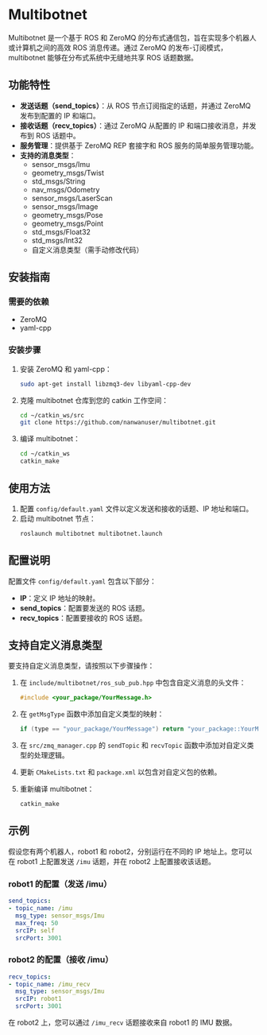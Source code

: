# Multibotnet

Multibotnet 是一个基于 ROS 和 ZeroMQ 的分布式通信包，旨在实现多个机器人或计算机之间的高效 ROS 消息传递。通过 ZeroMQ 的发布-订阅模式，multibotnet 能够在分布式系统中无缝地共享 ROS 话题数据。

## 功能特性

- **发送话题（send_topics）**：从 ROS 节点订阅指定的话题，并通过 ZeroMQ 发布到配置的 IP 和端口。
- **接收话题（recv_topics）**：通过 ZeroMQ 从配置的 IP 和端口接收消息，并发布到 ROS 话题中。
- **服务管理**：提供基于 ZeroMQ REP 套接字和 ROS 服务的简单服务管理功能。
- **支持的消息类型**：
  - sensor_msgs/Imu
  - geometry_msgs/Twist
  - std_msgs/String
  - nav_msgs/Odometry
  - sensor_msgs/LaserScan
  - sensor_msgs/Image
  - geometry_msgs/Pose
  - geometry_msgs/Point
  - std_msgs/Float32
  - std_msgs/Int32
  - 自定义消息类型（需手动修改代码）

## 安装指南

### 需要的依赖

- ZeroMQ
- yaml-cpp

### 安装步骤

1. 安装 ZeroMQ 和 yaml-cpp：
   ```bash
   sudo apt-get install libzmq3-dev libyaml-cpp-dev
   ```

2. 克隆 multibotnet 仓库到您的 catkin 工作空间：
   ```bash
   cd ~/catkin_ws/src
   git clone https://github.com/nanwanuser/multibotnet.git
   ```

3. 编译 multibotnet：
   ```bash
   cd ~/catkin_ws
   catkin_make
   ```

## 使用方法

1. 配置 `config/default.yaml` 文件以定义发送和接收的话题、IP 地址和端口。
2. 启动 multibotnet 节点：
   ```bash
   roslaunch multibotnet multibotnet.launch
   ```

## 配置说明

配置文件 `config/default.yaml` 包含以下部分：

- **IP**：定义 IP 地址的映射。
- **send_topics**：配置要发送的 ROS 话题。
- **recv_topics**：配置要接收的 ROS 话题。


## 支持自定义消息类型

要支持自定义消息类型，请按照以下步骤操作：

1. 在 `include/multibotnet/ros_sub_pub.hpp` 中包含自定义消息的头文件：
   ```cpp
   #include <your_package/YourMessage.h>
   ```

2. 在 `getMsgType` 函数中添加自定义类型的映射：
   ```cpp
   if (type == "your_package/YourMessage") return "your_package::YourMessage";
   ```

3. 在 `src/zmq_manager.cpp` 的 `sendTopic` 和 `recvTopic` 函数中添加对自定义类型的处理逻辑。

4. 更新 `CMakeLists.txt` 和 `package.xml` 以包含对自定义包的依赖。

5. 重新编译 multibotnet：
   ```bash
   catkin_make
   ```

## 示例

假设您有两个机器人，robot1 和 robot2，分别运行在不同的 IP 地址上。您可以在 robot1 上配置发送 `/imu` 话题，并在 robot2 上配置接收该话题。

### robot1 的配置（发送 /imu）
```yaml
send_topics:
- topic_name: /imu
  msg_type: sensor_msgs/Imu
  max_freq: 50
  srcIP: self
  srcPort: 3001
```

### robot2 的配置（接收 /imu）
```yaml
recv_topics:
- topic_name: /imu_recv
  msg_type: sensor_msgs/Imu
  srcIP: robot1
  srcPort: 3001
```

在 robot2 上，您可以通过 `/imu_recv` 话题接收来自 robot1 的 IMU 数据。
